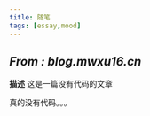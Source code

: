 ```yaml
---
title: 随笔
tags: [essay,mood]
---
```

## *From : blog.mwxu16.cn*
**描述**
这是一篇没有代码的文章
 <!--more-->   
 真的没有代码。。。
